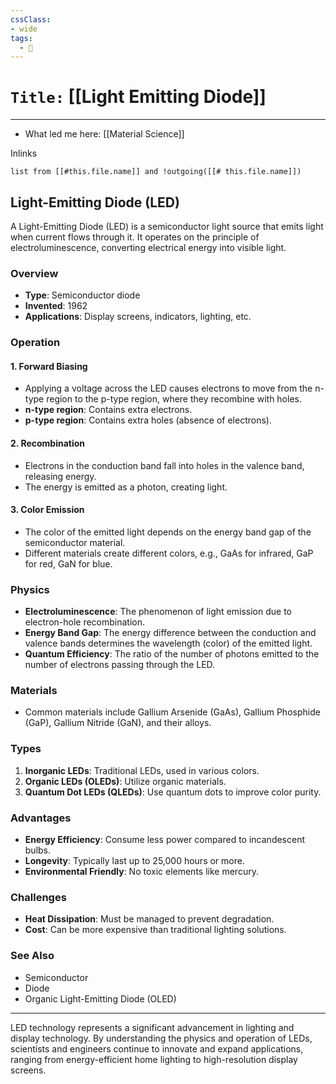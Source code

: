 ```yaml
---
cssClass:
- wide
tags:
  - 🧪
---
```


# `Title:` [[Light Emitting Diode]]
--- 

- What led me here: [[Material Science]]

Inlinks
```dataview 
list from [[#this.file.name]] and !outgoing([[# this.file.name]]) 
```

## Light-Emitting Diode (LED)

A Light-Emitting Diode (LED) is a semiconductor light source that emits light when current flows through it. It operates on the principle of electroluminescence, converting electrical energy into visible light.

### Overview

- **Type**: Semiconductor diode
- **Invented**: 1962
- **Applications**: Display screens, indicators, lighting, etc.

### Operation

#### 1. **Forward Biasing**

- Applying a voltage across the LED causes electrons to move from the n-type region to the p-type region, where they recombine with holes.
- **n-type region**: Contains extra electrons.
- **p-type region**: Contains extra holes (absence of electrons).

#### 2. **Recombination**

- Electrons in the conduction band fall into holes in the valence band, releasing energy.
- The energy is emitted as a photon, creating light.

#### 3. **Color Emission**

- The color of the emitted light depends on the energy band gap of the semiconductor material.
- Different materials create different colors, e.g., GaAs for infrared, GaP for red, GaN for blue.

### Physics

- **Electroluminescence**: The phenomenon of light emission due to electron-hole recombination.
- **Energy Band Gap**: The energy difference between the conduction and valence bands determines the wavelength (color) of the emitted light.
- **Quantum Efficiency**: The ratio of the number of photons emitted to the number of electrons passing through the LED.

### Materials

- Common materials include Gallium Arsenide (GaAs), Gallium Phosphide (GaP), Gallium Nitride (GaN), and their alloys.

### Types

1. **Inorganic LEDs**: Traditional LEDs, used in various colors.
2. **Organic LEDs (OLEDs)**: Utilize organic materials.
3. **Quantum Dot LEDs (QLEDs)**: Use quantum dots to improve color purity.

### Advantages

- **Energy Efficiency**: Consume less power compared to incandescent bulbs.
- **Longevity**: Typically last up to 25,000 hours or more.
- **Environmental Friendly**: No toxic elements like mercury.

### Challenges

- **Heat Dissipation**: Must be managed to prevent degradation.
- **Cost**: Can be more expensive than traditional lighting solutions.

### See Also

- Semiconductor
- Diode
- Organic Light-Emitting Diode (OLED)

---

LED technology represents a significant advancement in lighting and display technology. By understanding the physics and operation of LEDs, scientists and engineers continue to innovate and expand applications, ranging from energy-efficient home lighting to high-resolution display screens.